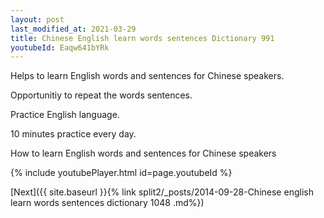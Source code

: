 ```yaml
---
layout: post
last_modified_at: 2021-03-29
title: Chinese English learn words sentences Dictionary 991 
youtubeId: Eaqw641bYRk
---
```

 
 
Helps to learn English words and sentences for Chinese speakers.

Opportunitiy to repeat the words sentences. 

Practice English language. 
 
10 minutes practice every day. 
 
How to learn English words and sentences for Chinese speakers 
 
{% include youtubePlayer.html id=page.youtubeId %}
 
 
[Next]({{ site.baseurl }}{% link  split2/_posts/2014-09-28-Chinese english learn words sentences dictionary 1048 .md%})
 
